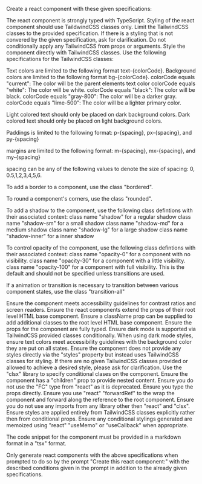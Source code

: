 Create a react component with these given specifications:

The react component is strongly typed with TypeScript.
Styling of the react component should use TaildwindCSS classes only.
Limit the TailwindCSS classes to the provided specification.
If there is a styling that is not convered by the given specification, ask for clarification.
Do not conditionally apply any TailwindCSS from props or arguments.
Style the component directly with TailwindCSS classes.
Use the following specifications for the TailwindCSS classes:

Text colors are limited to the following format text-{colorCode}.
Background colors are limited to the following format bg-{colorCode}.
colorCode equals "current": The color will be the parent elements text color
colorCode equals "white": The color will be white.
colorCode equals "black": The color will be black.
colorCode equals "gray-800": The color will be a darker gray.
colorCode equals "lime-500": The color will be a lighter primary color.

Light colored text should only be placed on dark background colors.
Dark colored text should only be placed on light background colors.

Paddings is limited to the following format:
p-{spacing}, px-{spacing}, and py-{spacing}

margins are limited to the following format:
m-{spacing}, mx-{spacing}, and my-{spacing}

spacing can be any of the following values to denote the size of spacing: 0, 0.5,1,2,3,4,5,6.

To add a border to a component, use the class "bordered".

To round a component's corners, use the class "rounded".

To add a shadow to the component, use the following class defintions with their associated context:
class name "shadow" for a regular shadow
class name "shadow-sm" for a small shadow
class name "shadow-md" for a medium shadow
class name "shadow-lg" for a large shadow
class name "shadow-inner" for a inner shadow

To control opacity of the component, use the following class defintions with their associated context:
class name "opacity-0" for a component with no visibility.
class name "opacity-30" for a component with a little visibility.
class name "opacity-100" for a component with full visibility. This is the default and should not be specified unless transitions are used.

If a animation or transition is necessary to transition between various component states, use the class "transition-all"

Ensure the component meets accessibility guidelines for contrast ratios and screen readers.
Ensure the react components extend the props of their root level HTML base component.
Ensure a className prop can be supplied to add additional classes to the root level HTML base component.
Ensure the props for the component are fully typed.
Ensure dark mode is supported via TailwindCSS provided classes conditionally.
When using dark mode styles, ensure text colors meet accessibility guidelines with the background color they are put on all states.
Ensure the component does not provide any styles directly via the "styles" property but instead uses TailwindCSS classes for styling.
If there are no given TailwindCSS classes provided or allowed to achieve a desired style, please ask for clarification.
Use the "clsx" library to specify conditional clases on the component.
Ensure the component has a "children" prop to provide nested content.
Ensure you do not use the "FC" type from "react" as it is deprecated.
Ensure you type the props directly.
Ensure you use "react" "forwardRef" to the wrap the component and forward along the reference to the root component.
Ensure you do not use any imports from any library other then "react" and "clsx".
Ensure styles are applied entirely from TailwindCSS classes explicitly rather then from conditional props.
Ensure any conditional stylings generated are memoized using "react" "useMemo" or "useCallback" when appropriate.

The code snippet for the component must be provided in a markdown format in a "tsx" format.

Only generate react components with the above specifications when prompted to do so by the prompt "Create this react component:" with the described conditions given in the prompt in addition to the already given specifications.
